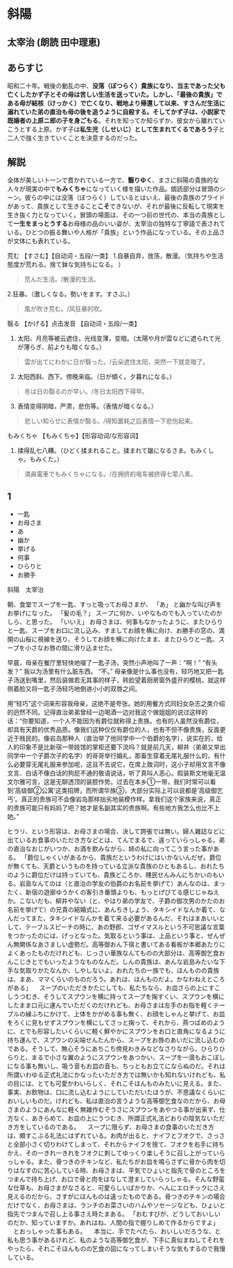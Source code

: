 # 斜陽

## 太宰治 (朗読 田中理恵)

## あらすじ

昭和二十年。戦後の動乱の中、**没落（ぼつらく）**貴族になり、当主であった父も亡くしたかず子とその母は苦しい生活を送っていた。しかし、「最後の貴族」である母が**結核（けっかく）**で亡くなり、戦地より帰還して以来、**すさんだ**生活に溺れていた弟の直治も母の後を追うように自殺する。そしてかず子は、小説家で既婚者の上原ニ郎の**子を身ごもる**。それを知ってか知らずか、彼女から離れていこうとする上原。かず子は**私生児（しせいじ）**として生まれてくる**であろう**子と二人で強く生きていくことを決意するのだった。

## 解説

全体が美しい卜ーンで貫かれている一方で、**翳りゆく**、まさに斜陽の貴族的な人々が現実の中で**もみくちゃ**になっていく様を描いた作品。朗読部分は冒頭のシーン。彼らの中には没落（ぼつらく）しているとはいえ、最後の貴族のプライドがあって、貴族として生きること**こそ**できないが、それが最後に反転して現実を生き抜く力となっていく。冒頭の場面は、その一つ前の世代の、本当の貴族として**一生をまっとうする**お母様の品のいい姿が、太宰治の独特な丁寧語で表されている。ひとつの振る舞いや人格が「貴族」という作品になっている。その上品さが文体にも表れている。

荒む
【すさむ】【自动词・五段/一类】
1.自暴自弃，放荡，散漫。（気持ちや生活態度が荒れる。捨て鉢な気持ちになる。 ）
> 荒んだ生活。/散漫的生活。

2.狂暴。（激しくなる。勢いをます。すさぶ。）
> 風が吹き荒む。/风狂暴的吹。

翳る
【かげる】点击发音
【自动词・五段/一类】
1. 太阳、月亮等被云遮住，光线变薄，变暗。（太陽や月が雲などに遮られて光が薄らぎ、前よりも暗くなる。）
> 雲が出てにわかに日が翳った。/云朵遮住太阳，突然一下就变暗了。
2. 太阳西斜、西下。傍晚来临。（日が傾く。夕暮れになる。）
> 冬は日の翳るのが早い。/冬日太阳西下得早。
3. 表情变得阴暗，严肃，悲伤等。（表情が暗くなる。）
> 悲しい知らせに表情が翳る。/得知噩耗之后表情一下悲伤起来。

もみくちゃ
【もみくちゃ】【形容动词/な形容词】
1. 揉得乱七八糟。（ひどく揉まれること。揉まれて皺になるさま。もみくしゃ。もみくた。）
> 満員電車でもみくちゃになる。/在拥挤的电车被挤得七荤八素。

## 1 ##

* 一匙
* お母さま
* あ
* 幽か
* 挙げる
* 何事
* ひらりと
* お勝手

斜陽　太宰治

朝、食堂でスープを一匙、すっと吸ってお母さまが、
「あ」
と幽かな叫び声をお挙げになった。
「髪の毛？」
スープに何か、いやなものでも入っていたのかしら、と思った。
「いいえ」
お母さまは、何事もなかったように、またひらりと一匙、スープをお口に流し込み、すましてお顔を横に向け、お勝手の窓の、満開の山桜に視線を送り、そうしてお顔を横に向けたまま、またひらりと一匙、スープを小さなお唇の間に滑り込ませた。

早晨，母亲在餐厅里轻快地啜了一匙子汤，突然小声地叫了一声：“啊！”
“有头发？”
我以为汤里有什么脏东西。
“不。”
母亲像是什么事也没有，轻巧地又把一匙子汤送到嘴里，然后装做若无其事的样子，转脸望着厨房窗外盛开的樱桃，就这样侧着脸又将一匙子汤轻巧地倒进小小的双唇之间。



用“轻巧”这个词来形容我母亲，这绝不是夸张。她的用餐方式同妇女杂志之类介绍的迥然不同。记得直治弟弟曾经一边喝酒一边对我这个做姐姐的说过这样的话：“你要知道，一个人不能因为有爵位就称得上贵族。也有的人虽然没有爵位，却具有天爵的优秀品质。像我们这种仅仅有爵位的人，也有不但不像贵族，反面更近于贱民的。像岩岛那种人（直治举了他同学中一个伯爵的名字），说实在的，给人的印象不是比新宿一带妓馆的掌柜还要下流吗？就是前几天，柳井（弟弟又举出同学中一个子爵次子的名字）的哥哥举行婚礼，那畜生穿着无尾礼服什么的，有什么必要穿无尾礼服来参加呢，这且不去说它，在席上致词时，这小子却用文言不像文言、白话不像白话的狗屁不通的敬语说话，听了真叫人恶心。假装斯文地毫无温文尔雅可言，这是无聊透顶的装腔作势。过去在本乡①一带，我们时常可以看到‘高级御②公寓’这类招牌，而所谓华族③，大部分实际上可以说都是‘高级御乞丐’。真正的贵族可不会像岩岛那样拙劣地装模作样。拿我们这个家族来说，真正的贵族可能只有妈妈了吧？她才是名副其实的贵族啊。有些地方我怎么也比不上她。”

ヒラリ、という形容は、お母さまの場合、決して誇張では無い。婦人雑誌などに出ているお食事のいただき方などとは、てんでまるで、違っていらっしゃる。弟の直治なおじがいつか、お酒を飲みながら、姉の私に向ってこう言った事がある。
「爵位しゃくいがあるから、貴族だというわけにはいかないんだぜ。爵位が無くても、天爵というものを持っている立派な貴族のひともあるし、おれたちのように爵位だけは持っていても、貴族どころか、賤民せんみんにちかいのもいる。岩島なんてのは（と直治の学友の伯爵のお名前を挙げて）あんなのは、まったく、新宿の遊廓ゆうかくの客引き番頭よりも、もっとげびてる感じじゃねえか。こないだも、柳井やない（と、やはり弟の学友で、子爵の御次男のかたのお名前を挙げて）の兄貴の結婚式に、あんちきしょう、タキシイドなんか着て、なんだってまた、タキシイドなんかを着て来る必要があるんだ、それはまあいいとして、テーブルスピーチの時に、あの野郎、ゴザイマスルという不可思議な言葉をつかったのには、げっとなった。気取るという事は、上品という事と、ぜんぜん無関係なあさましい虚勢だ。高等御おん下宿と書いてある看板が本郷あたりによくあったものだけれども、じっさい華族なんてものの大部分は、高等御乞食おんこじきとでもいったようなものなんだ。しんの貴族は、あんな岩島みたいな下手な気取りかたなんか、しやしないよ。おれたちの一族でも、ほんものの貴族は、まあ、ママくらいのものだろう。あれは、ほんものだよ。かなわねえところがある」
　スープのいただきかたにしても、私たちなら、お皿さらの上にすこしうつむき、そうしてスプウンを横に持ってスープを掬すくい、スプウンを横にしたまま口元に運んでいただくのだけれども、お母さまは左手のお指を軽くテーブルの縁ふちにかけて、上体をかがめる事も無く、お顔をしゃんと挙げて、お皿をろくに見もせずスプウンを横にしてさっと掬って、それから、燕つばめのように、とでも形容したいくらいに軽く鮮やかにスプウンをお口と直角になるように持ち運んで、スプウンの尖端せんたんから、スープをお唇のあいだに流し込むのである。そうして、無心そうにあちこち傍見わきみなどなさりながら、ひらりひらりと、まるで小さな翼のようにスプウンをあつかい、スープを一滴もおこぼしになる事も無いし、吸う音もお皿の音も、ちっともお立てにならぬのだ。それは所謂いわゆる正式礼法にかなったいただき方では無いかも知れないけれども、私の目には、とても可愛かわいらしく、それこそほんものみたいに見える。また、事実、お飲物は、口に流し込むようにしていただいたほうが、不思議なくらいにおいしいものだ。けれども、私は直治の言うような高等御乞食なのだから、お母さまのようにあんなに軽く無雑作むぞうさにスプウンをあやつる事が出来ず、仕方なく、あきらめて、お皿の上にうつむき、所謂正式礼法どおりの陰気ないただき方をしているのである。
　スープに限らず、お母さまの食事のいただき方は、頗すこぶる礼法にはずれている。お肉が出ると、ナイフとフオクで、さっさと全部小さく切りわけてしまって、それからナイフを捨て、フオクを右手に持ちかえ、その一きれ一きれをフオクに刺してゆっくり楽しそうに召し上がっていらっしゃる。また、骨つきのチキンなど、私たちがお皿を鳴らさずに骨から肉を切りはなすのに苦心している時、お母さまは、平気でひょいと指先で骨のところをつまんで持ち上げ、お口で骨と肉をはなして澄ましていらっしゃる。そんな野蛮な仕草も、お母さまがなさると、可愛らしいばかりか、へんにエロチックにさえ見えるのだから、さすがにほんものは違ったものである。骨つきのチキンの場合だけでなく、お母さまは、ランチのお菜さいのハムやソセージなども、ひょいと指先でつまんで召し上る事さえ時たまある。
「おむすびが、どうしておいしいのだか、知っていますか。あれはね、人間の指で握りしめて作るからですよ」
　とおっしゃった事もある。
　本当に、手でたべたら、おいしいだろうな、と私も思う事があるけれど、私のような高等御乞食が、下手に真似まねしてそれをやったら、それこそほんものの乞食の図になってしまいそうな気もするので我慢している。